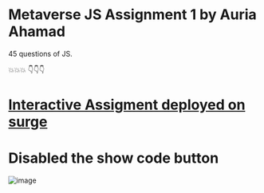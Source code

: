 # Metaverse JS Assignment 1 by Auria Ahamad
45 questions of JS.

💥💥💥
👇👇👇
# [Interactive Assigment deployed on surge](https://metaverse_js_assignment_1.surge.sh/)
# Disabled the show code button
![image](https://user-images.githubusercontent.com/50408063/193547620-53361310-56a6-4e84-9c67-46d5eacd60bc.png)
